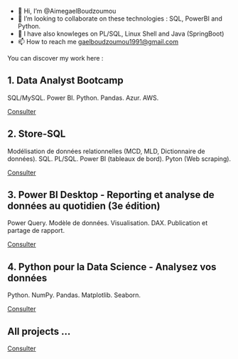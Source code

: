 - 👋 Hi, I’m @AimegaelBoudzoumou
- 💞️ I’m looking to collaborate on these technologies : SQL, PowerBI and Python.
- 👀 I have also knowleges on PL/SQL, Linux Shell and Java (SpringBoot)
- 📫 How to reach me gaelboudzoumou1991@gmail.com
<!-- 👀 I’m interested in Linux, Testing Software, Java, SQL and PL/SQL jobs -->
<!-- 🌱 I’m currently learning Shell, PL/SQL and SpringBoot -->

You can discover my work here :

## 1. Data Analyst Bootcamp

SQL/MySQL. Power BI. Python. Pandas. Azur. AWS. <!-- Adding Excel later -->

[Consulter](https://github.com/AimegaelBoudzoumou/Data-Analyst-Bootcamp)

## 2. Store-SQL
Modélisation de données relationnelles (MCD, MLD, Dictionnaire de données). SQL. PL/SQL. Power BI (tableaux de bord). Pyton (Web scraping).

[Consulter](https://github.com/AimegaelBoudzoumou/Store-SQL)

<!--
## 3. Le langage SQL pour la Data Science
[Consulter](https://github.com/AimegaelBoudzoumou/#)
-->

<!--
## 4. Power BI Desktop - Traiter, analyser les données et concevoir des tableaux de bord
[Consulter](https://github.com/AimegaelBoudzoumou/#)
-->

## 3. Power BI Desktop - Reporting et analyse de données au quotidien (3e édition)

Power Query. Modèle de données. Visualisation. DAX. Publication et partage de rapport.

[Consulter](https://github.com/AimegaelBoudzoumou/#)

<!--
## 5. Power BI - Many projects
[Power BI - Many projects](https://github.com/AimegaelBoudzoumou/Power-BI-Many-Projects)
-->

## 4. Python pour la Data Science - Analysez vos données
Python. NumPy. Pandas. Matplotlib. Seaborn.

[Consulter](https://github.com/AimegaelBoudzoumou/#)

<!--
```python
def verifier_port(port_number):
    """vérifier port
    
    Cette fonction permet de vérifier si le port pour Jupyter Notebook est valide
    Argument : un nombre entier positif, les autres types types ne sont pas acceptés
    Retourne une chaîne de caractères
    """
    
    if (isinstance(port_number, int)):
        
        valid_ports = {8888, 8889, 8890}
        
        if port_number in valid_ports:
            
            return "Port valide"
            
        else:
            
            return "Port invalide"
    
    else:
        
        return "Port invalide"
```
-->

<!--
## 7. Statistiques descriptives avec Python
[GitHub weblink - Statistiques descriptives avec Python](https://github.com/AimegaelBoudzoumou/#)

## 8. Business Intelligence avec Python - Créez vos outils BI de A à Z
[GitHub weblink - Business Intelligence avec Python](https://github.com/AimegaelBoudzoumou/#)
-->
## All projects ...
[Consulter](https://github.com/AimegaelBoudzoumou?tab=repositories)
